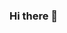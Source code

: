 ### Hi there 👋

<!--
**Manish102866/Manish102866** is a ✨ _special_ ✨ repository because its `README.md` (this file) appears on your GitHub profile.

Here are some ideas to get you started:

- 🔭 I’m Manish Joshi
- :office: I work at Borderless Inc. where I develop webapp for 'Smart Helmet' for 'Bike Riders & Constraction Workers'.
- 🌱 I’m currently learning React, Python & GCP
- 👯 I’m looking to collaborate on ...
- 🤔 I’m looking for help with ...
- 💬 Ask me about ...
- 📫 How to reach me: ...
- 😄 Pronouns: he/him/his
- ⚡ Fun fact: ...
-->

